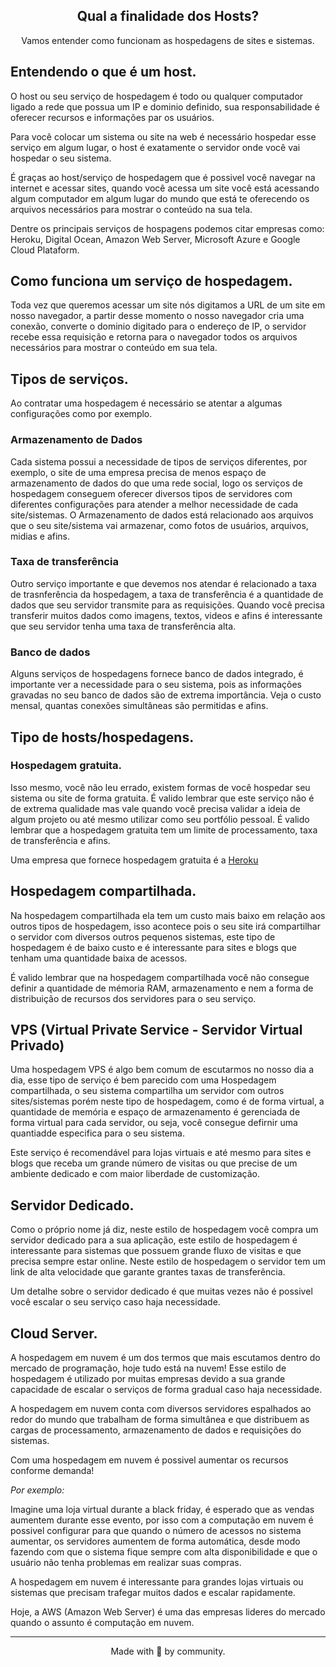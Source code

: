 <!-- Title -->
<h2 align="center">Qual a finalidade dos Hosts?</h2>

<p align="center">
    Vamos entender como funcionam as hospedagens de sites e sistemas.
</p>    
 <!-- ABOUT THE TOPIC -->


## Entendendo o que é um host.
O host ou seu serviço de hospedagem é todo ou qualquer computador ligado a rede que possua um IP e dominio definido, sua responsabilidade é oferecer recursos e informações par os usuários.

Para você colocar um sistema ou site na web é necessário hospedar esse serviço em algum lugar, o host é exatamente o servidor onde você vai hospedar o seu sistema. 


É graças ao host/serviço de hospedagem que é possivel você navegar na internet e acessar sites, quando você acessa um site você está acessando algum computador em algum lugar do mundo que está te oferecendo os arquivos necessários para mostrar o conteúdo na sua tela.

Dentre os principais serviços de hospagens podemos citar empresas como: Heroku, Digital Ocean, Amazon Web Server, Microsoft Azure e Google Cloud Plataform.

## Como funciona um serviço de hospedagem. 

Toda vez que queremos acessar um site nós digitamos a URL de um site em nosso navegador, a partir desse momento o nosso navegador cria uma conexão, converte o dominio digitado para o endereço de IP, o servidor recebe essa requisição e retorna para o navegador todos os arquivos necessários para mostrar o conteúdo em sua tela.

## Tipos de serviços.

Ao contratar uma hospedagem é necessário se atentar a algumas configurações como por exemplo.


### Armazenamento de Dados
Cada sistema possui a necessidade de tipos de serviços diferentes, por exemplo, o site de uma empresa precisa de menos espaço de armazenamento de dados do que uma rede social, logo os serviços de hospedagem conseguem oferecer diversos tipos de servidores com diferentes configurações para atender a melhor necessidade de cada site/sistemas. 
O Armazenamento de dados está relacionado aos arquivos que o seu site/sistema vai armazenar, como fotos de usuários, arquivos, midias e afins.

### Taxa de transferência
Outro serviço importante e que devemos nos atendar é relacionado a taxa de trasnferência da hospedagem, a taxa de transferência é a quantidade de dados que seu servidor transmite para as requisições. 
Quando você precisa transferir muitos dados como imagens, textos, videos e afins é interessante que seu servidor tenha uma taxa de transferência alta.


### Banco de dados
Alguns serviços de hospedagens fornece banco de dados integrado, é importante ver a necessidade para o seu sistema, pois as informações gravadas no seu banco de dados são de extrema importância. 
Veja o custo mensal, quantas conexões simultâneas são permitidas e afins.

## Tipo de hosts/hospedagens.

### Hospedagem gratuita.

Isso mesmo, você não leu errado, existem formas de você hospedar seu sistema ou site de forma gratuita. 
É valido lembrar que este serviço não é de extrema qualidade mas vale quando você precisa validar a ideia de algum projeto ou até mesmo
utilizar como seu portfólio pessoal. 
É valido lembrar que a hospedagem gratuita tem um limite de processamento, taxa de transferência e afins. 

Uma empresa que fornece hospedagem gratuita é a [Heroku](https://www.heroku.com/pricing)

## Hospedagem compartilhada.

Na hospedagem compartilhada ela tem um custo mais baixo em relação aos outros tipos de hospedagem, isso acontece pois o seu site irá compartilhar o servidor com diversos outros pequenos sistemas, este tipo de hospedagem é de baixo custo e é interessante para sites e blogs que tenham uma quantidade baixa de acessos. 

É valido lembrar que na hospedagem compartilhada você não consegue definir a quantidade de mémoria RAM, armazenamento e nem a forma de distribuição de recursos dos servidores para o seu serviço.

## VPS (Virtual Private Service - Servidor Virtual Privado)

Uma hospedagem VPS é algo bem comum de escutarmos no nosso dia a dia, esse tipo de serviço é bem parecido com uma Hospedagem compartilhada, o seu sistema compartilha um servidor com outros sites/sistemas porém neste tipo de hospedagem, como é de forma virtual, a quantidade de memória e espaço de armazenamento é gerenciada de forma virtual para cada servidor, ou seja, você consegue defirnir uma quantiadde especifica para o seu sistema. 

Este serviço é recomendável para lojas virtuais e até mesmo para sites e blogs que receba um grande número de visitas ou que precise de um ambiente dedicado e com maior liberdade de customização.


## Servidor Dedicado.

Como o próprio nome já diz, neste estilo de hospedagem você compra um servidor dedicado para a sua aplicação, este estilo de hospedagem é interessante para sistemas que possuem grande fluxo de visitas e que precisa sempre estar online. 
Neste estilo de hospedagem o servidor tem um link de alta velocidade que garante grantes taxas de transferência.

Um detalhe sobre o servidor dedicado é que muitas vezes não é possivel você escalar o seu serviço caso haja necessidade.

## Cloud Server.
A hospedagem em nuvem é um dos termos que mais escutamos dentro do mercado de programação, hoje tudo está na nuvem! 
Esse estilo de hospedagem é utilizado por muitas empresas devido a sua grande capacidade de escalar o serviços de forma gradual caso haja necessidade.

A hospedagem em nuvem conta com diversos servidores espalhados ao redor do mundo que trabalham de forma simultânea e que distribuem as cargas de processamento, armazenamento de dados e requisições do sistemas.

Com uma hospedagem em nuvem é possivel aumentar os recursos conforme demanda!

_Por exemplo:_

Imagine uma loja virtual durante a black friday, é esperado que as vendas aumentem durante esse evento, por isso com a computação em nuvem é possivel configurar para que quando o número de acessos no sistema aumentar, os servidores aumentem de forma automática, desde modo fazendo com que o sistema fique sempre com alta disponibilidade e que o usuário não tenha problemas em realizar suas compras.

A hospedagem em nuvem é interessante para grandes lojas virtuais ou sistemas que precisam trafegar muitos dados e escalar rapidamente. 

Hoje, a AWS (Amazon Web Server) é uma das empresas lideres do mercado quando o assunto é computação em nuvem.
<hr>

<p align="center">Made with 💜 by community.</p> 